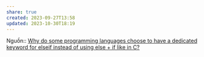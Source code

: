 ```yaml
---
share: true
created: 2023-09-27T13:58
updated: 2023-10-30T18:19
---
```


Nguồn:: [Why do some programming languages choose to have a dedicated keyword for elseif instead of using else + if like in C?](https://langdev.stackexchange.com/q/9/223)
